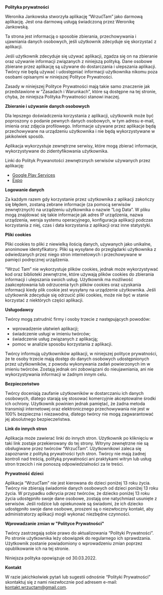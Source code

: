 **Polityka prywatności**

Weronika Jankowska stworzyła aplikację “WrzućTam” jako darmową aplikację. Jest ona darmową usługą świadczoną przez Weronikę Jankowską.

Ta strona jest informacją o sposobie zbierania, przechowywania i ujawniania danych osobowych, jeśli użytkownik zdecyduje się skorzystać z aplikacji.

Jeśli użytkownik zdecyduje się używać aplikacji, zgadza się on na zbieranie oraz używanie informacji związanych z niniejszą polityką. Dane osobowe zbierane przez aplikację są używane do dostarczania i ulepszania aplikacji. Twórcy nie będą używać i udostępniać informacji użytkownika nikomu poza osobami opisanymi w niniejszej Polityce Prywatności.

Zasady w niniejszej Polityce Prywatności mają takie samo znaczenie jak przedstawione w “Zasadach i Warunkach”, które są dostępne na tej stronie, chyba, że niniejsza Polityka Prywatności stanowi inaczej.

**Zbieranie i używanie danych osobowych**

Dla lepszego doświadczenia korzystania z aplikacji, użytkownik może być poproszony o podanie pewnych danych osobowych, w tym adresu e-mail, imienia oraz zdjęcia profilowego. Informacje używane przez aplikacje będą przechowywane na urządzeniu użytkownika i nie będą wykorzystywane w jakikolwiek sposób.

Aplikacja wykorzystuje zewnętrzne serwisy, które mogą zbierać informacje, wykorzystywane do zidentyfikowania użytkownika.

Linki do Polityk Prywanotości zewnętrznych serwisów używanych przez aplikację:

*   [Google Play Services](https://www.google.com/policies/privacy/)
*   [Expo](https://expo.io/privacy)

**Logowanie danych**

Za każdym razem gdy korzystanie przez użytkownika z aplikacji zakończy się błędem, zostaną zebrane informacje (za pomocą serwisów zewnętrznych) na urządzeniu użytkownika o nazwie “Log Data”. W pliku mogą znajdować się takie informacje jak adres IP urządzenia, nazwa urządzenia, wersja systemu operacyjnego, konfiguracja aplikacji podczas korzystania z niej, czas i data korzystania z aplikacji oraz inne statystyki.

**Pliki cookies**

Pliki cookies to pliki z niewielką ilością danych, używanych jako unikalne, anonimowe identyfikatory. Pliki są wysyłane do przeglądarki użytkownika z odwiedzanych przez niego stron internetowych i przechowywane w pamięci podręcznej urządzenia. 

“Wrzuć Tam” nie wykorzystuje plików cookies, jednak może wykorzystywać kod oraz biblioteki zewnętrzne, które używają plików cookies do zbierania informacji i ulepszania swoich usług. Użytkownik ma możliwość zaakceptowania lub odrzucenia tych plików cookies oraz uzyskania informacji kiedy plik cookie jest wysyłany na urządzenie użytkownika. Jeśli użytkownik zdecyduje się odrzucić pliki cookies, może nie być w stanie korzystać z niektórych części aplikacji.

**Usługodawcy**

Twórcy mogą zatrudnić firmy i osoby trzecie z następujących powodów:

*   wprowadzenie ułatwień aplikacji;
*   świadczenie usługi w imieniu twórców;
*   świadczenie usług związanych z aplikacją;
*   pomoc w analizie sposobu korzystania z aplikacji.

Twórcy informują użytkowników aplikacji, w niniejszej polityce prywatności, że te osoby trzecie mają dostęp do danych osobowych udostępnionych przez użytkowników, z powodu wykonywania zadań powierzonych im w imieniu twórców. Zostają jednak oni zobowiązani do nieujawniania, ani nie wykorzystywania informacji w żadnym innym celu.

**Bezpieczeństwo**

Twórcy doceniają zaufanie użytkowników w dostarczaniu ich danych osobowych, dlatego starają się stosować komercyjnie akceptowalne środki ich ochrony. Użytkownik powinien jednak pamiętać, że żadna metoda transmisji internetowej oraz elektronicznego przechowywania nie jest w 100% bezpieczna i niezawodna, dlatego twórcy nie mogą zagwarantować jej absolutnego bezpieczeństwa.

**Link do innych stron**

Aplikacja może zawierać linki do innych stron. Użytkownik po kliknięciu w taki link zostaje przekierowany do tej strony. Witryny zewnętrzne nie są obsługiwane przez twórców “WrzućTam”. Użytkownikowi zaleca się zapoznanie z polityką prywatności tych stron. Twórcy nie mają żadnej kontroli nad treścią, polityką prywatności ani praktykami witryn lub usług stron trzecich i nie ponoszą odpowiedzialności za te treści.

**Prywatność dzieci**

Aplikacja “WrzućTam” nie jest kierowana do dzieci poniżej 13 roku życia. Twórcy nie zbierają świadomie danych osobowych od dzieci poniżej 13 roku życia. W przypadku odkrycia przez twórców, że dziecko poniżej 13 roku życia udostępniło swoje dane osobowe, zostają one natychmiast usunięte z serwisów. Jeśli rodzice lub opiekunowie są świadomi, że ich dziecko udostępniło swoje dane osobowe, proszeni są o niezwłoczny kontakt, aby administratorzy aplikacji mogli wykonać niezbędne czynności.

**Wprowadzanie zmian w "Polityce Prywatności"**

Twórcy zastrzegają sobie prawo do aktualizowania “Polityki Prywatności”. Po stronie użytkownika leży obowiązek do regularnego ich sprawdzania. Użytkownik zostanie powiadomiony o wprowadzeniu zmian poprzez opublikowanie ich na tej stronie.

Niniejsza polityka opowiązuje od 30.03.2022.

**Kontakt**

W razie jakichkolwiek pytań lub sugestii odnośnie “Polityki Prywatności” skontaktuj się z nami niezwłocznie pod adresem e-mail: kontakt.wrzuctam@gmail.com.

